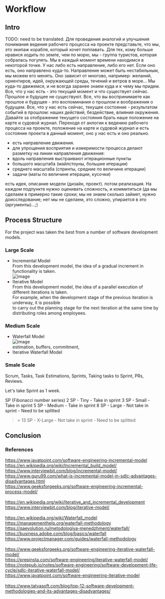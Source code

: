 # Workflow

## Intro

TODO: need to be translated.
Для проведения аналогий и улучшения понимания ведения рабочего процесса на проекте представьте, что мы, это экипаж корабля, который хочет поплавать.
Для тех, кому больше нравися ходить по земле, чем по морю, мы - группа туристов, которая собралась погулять.
Мы в каждый момент времени находимся в некоторой точке. У нас либо есть направление, либо его нет.
Если оно есть, оно направлено куда-то. Направление может быть нестабильным, мы можем его менять.
Оно зависит от многово, например: желаний, ориентиров, идей, окружающей среды, течений и ветров в море...
Мы куда-то движемся, и не всегда заранее знаем куда и к чему мы придем.
Все, что у нас есть - это текущий момент и что существует сейчас. Прошлое и будущее не существуют.
Все, что вы воспринимаете как прошлое и будущее - это воспоминания о прошлом и воображения о будущем.
Все, что у нас есть сейчас, текущее состояние - результатом событий в прошлом: наших действий, бездействие, влияния окружения.
Давайте за отображение текущего состояния брать наше положение на карте и судовой журнал.
Переходя от анлогии к ведению рабочего процесса на проекте,
положение на карте и судовой журнал и есть состояние проекта в данный момент, оно у нас есть и оно реально.

- есть направление движения.
- для упрощения восприятия и измеримости процесса делают разметку на линии направления движения:
- вдоль направления выстраивают итерационные пункты
- большого масштаба (майлстоуны, большие итерации)
- среднего масштаба (спринты, средние по величине итерации)
- задачи (маты по величине итерации, кусочки)

есть идея, описание модели (дизайн, проект).
потом реализация. На каждом подпункте нужно оценивать сложность, и коммититься (да мы сделаем в примерно такие сроки; мы не знаем сколько займет, нужно доисследование; нет мы не сделаем, это сложно, упирается в это (аргументы)...;)

## Process Structure
For the project was taken the best from a number of software development models.

### Large Scale
- Incremental Model<br>
From this development model, the idea of a gradual increment in functionality is taken.<br>
![image](https://user-images.githubusercontent.com/45210795/196042134-8272cc6d-a3b1-4098-b01d-e39ed15d71be.png)
- Iterative Model<br>
From this development model, the idea of a parallel execution of different iterations is taken.<br>
For example, when the development stage of the previous iteration is underway, it is possible<br>
to carry out the planning stage for the next iteration at the same time by distributing roles among employees.<br>

### Medium Scale
- Waterfall Model<br>
![image](https://user-images.githubusercontent.com/45210795/196038448-f67138f8-d206-4d6f-9e0e-4da8fe450762.png)<br>
estimation, buffers, commitment,
- Iterative Waterfall Model<br>


### Smale Scale
Scrum, Tasks, Task Estimations, Sprints, Taking tasks to Sprint, PRs, Reviews.

Let's take Sprint as 1 week.

SP (Fibonacci number series)
2 SP - Tiny - Take in sprint
3 SP - Small - Take in sprint
5 SP - Medium - Take in sprint
8 SP - Large - Not take in sprint - Need to be splitted
>= 13 SP - X-Large - Not take in sprint - Need to be splitted




## Conclusion

### References

https://www.javatpoint.com/software-engineering-incremental-model<br>
https://en.wikipedia.org/wiki/Incremental_build_model/<br>
https://www.interviewbit.com/blog/incremental-model/<br>
https://www.guru99.com/what-is-incremental-model-in-sdlc-advantages-disadvantages.html<br>
https://www.geeksforgeeks.org/software-engineering-incremental-process-model/<br>
<br>
https://en.wikipedia.org/wiki/Iterative_and_incremental_development<br>
https://www.interviewbit.com/blog/iterative-model/<br>
<br>
https://en.wikipedia.org/wiki/Waterfall_model<br>
https://managementhelp.org/waterfall-methodology<br>
https://qaevolution.ru/metodologiya-menedzhment/waterfall/<br>
https://business.adobe.com/blog/basics/waterfall<br>
https://www.projectmanager.com/guides/waterfall-methodology<br>
<br>
https://www.geeksforgeeks.org/software-engineering-iterative-waterfall-model/<br>
https://prepinsta.com/software-engineering/iterative-waterfall-model/<br>
https://notepub.io/notes/software-engineering/software-development-life-cycle/sdlc-iterative-waterfall-model/<br>
https://www.javatpoint.com/software-engineering-iterative-model<br>
<br>
https://www.tatvasoft.com/blog/top-12-software-development-methodologies-and-its-advantages-disadvantages/<br>
<br>
<br>
<br>
<br>
<br>
<br>
<br>
<br>
<br>
<br>
<br>
